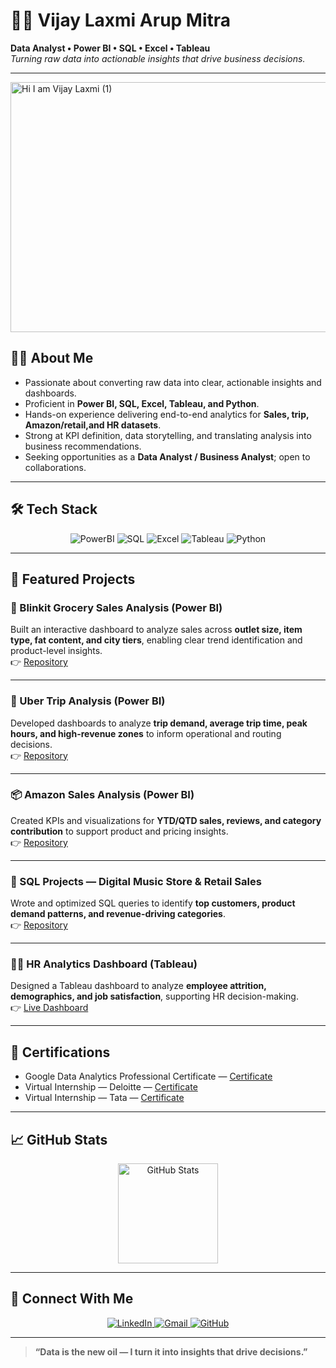 # 👩‍💻 Vijay Laxmi Arup Mitra  
**Data Analyst • Power BI • SQL • Excel • Tableau**  
*Turning raw data into actionable insights that drive business decisions.*

---

<img width="1200" height="400" alt="Hi I am Vijay Laxmi (1)" src="https://github.com/user-attachments/assets/474308b2-544d-4ec2-8a7c-9d983e0adc91" />




## 👩‍💻 About Me  
- Passionate about converting raw data into clear, actionable insights and dashboards.  
- Proficient in **Power BI, SQL, Excel, Tableau, and Python**.  
- Hands-on experience delivering end-to-end analytics for **Sales, trip, Amazon/retail,and HR datasets**.  
- Strong at KPI definition, data storytelling, and translating analysis into business recommendations.  
- Seeking opportunities as a **Data Analyst / Business Analyst**; open to collaborations.  

---

## 🛠 Tech Stack  
<p align="center">
  <img src="https://img.shields.io/badge/PowerBI-F2C811?style=for-the-badge&logo=powerbi&logoColor=black" alt="PowerBI"/>
  <img src="https://img.shields.io/badge/SQL-316192?style=for-the-badge&logo=postgresql&logoColor=white" alt="SQL"/>
  <img src="https://img.shields.io/badge/Excel-217346?style=for-the-badge&logo=microsoft-excel&logoColor=white" alt="Excel"/>
  <img src="https://img.shields.io/badge/Tableau-E97627?style=for-the-badge&logo=tableau&logoColor=white" alt="Tableau"/>
  <img src="https://img.shields.io/badge/Python-3776AB?style=for-the-badge&logo=python&logoColor=white" alt="Python"/>
</p>

---

## 📌 Featured Projects  

### 🛒 Blinkit Grocery Sales Analysis (Power BI)  
Built an interactive dashboard to analyze sales across **outlet size, item type, fat content, and city tiers**, enabling clear trend identification and product-level insights.  
👉 [Repository](https://github.com/Mitravijay-Viji/Blinkit-Grocery-Sales-Analysis-Report)

---

### 🚖 Uber Trip Analysis (Power BI)  
Developed dashboards to analyze **trip demand, average trip time, peak hours, and high-revenue zones** to inform operational and routing decisions.  
👉 [Repository](https://github.com/Mitravijay-Viji/Uber-Analysis)

---

### 📦 Amazon Sales Analysis (Power BI)  
Created KPIs and visualizations for **YTD/QTD sales, reviews, and category contribution** to support product and pricing insights.  
👉 [Repository](https://github.com/Mitravijay-Viji/Amazon-Product-Sales-Analysis-Report)

---

### 🎵 SQL Projects — Digital Music Store & Retail Sales  
Wrote and optimized SQL queries to identify **top customers, product demand patterns, and revenue-driving categories**.  
👉 [Repository](https://github.com/Mitravijay-Viji/SQL-projects--Digital-Music-Store-Analysis-Retail-Sales-Analysis)

---

### 👩‍💼 HR Analytics Dashboard (Tableau)  
Designed a Tableau dashboard to analyze **employee attrition, demographics, and job satisfaction**, supporting HR decision-making.  
👉 [Live Dashboard](https://public.tableau.com/views/FinalTableaudashboard/HRANALYTICSDASHBOARD)

---

## 🏅 Certifications  
- Google Data Analytics Professional Certificate — [Certificate](https://github.com/Mitravijay-Viji/Power-Bi-Completion-certificate)  
- Virtual Internship — Deloitte — [Certificate](https://github.com/Mitravijay-Viji/Deloitte-Forage-Certificate)  
- Virtual Internship — Tata — [Certificate](https://github.com/Mitravijay-Viji/Tata-Forage-Certificate)

---

## 📈 GitHub Stats  
<p align="center">
  <img src="https://github-readme-stats.vercel.app/api?username=Mitravijay-Viji&show_icons=true&theme=default" alt="GitHub Stats" height="160"/>
</p>

---

## 🤝 Connect With Me  
<p align="center">
  <a href="https://www.linkedin.com/in/vijay-laxmi-a-mitra-46254926/">
    <img src="https://img.shields.io/badge/LinkedIn-0077B5?style=for-the-badge&logo=linkedin&logoColor=white" alt="LinkedIn"/>
  </a>
  <a href="mailto:vijaylaxmi.arupmitra@gmail.com">
    <img src="https://img.shields.io/badge/Gmail-D14836?style=for-the-badge&logo=gmail&logoColor=white" alt="Gmail"/>
  </a>
  <a href="https://github.com/Mitravijay-Viji">
    <img src="https://img.shields.io/badge/GitHub-181717?style=for-the-badge&logo=github&logoColor=white" alt="GitHub"/>
  </a>
</p>

---

> **“Data is the new oil — I turn it into insights that drive decisions.”**

